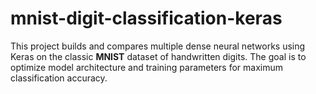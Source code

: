# mnist-digit-classification-keras
This project builds and compares multiple dense neural networks using Keras on the classic **MNIST** dataset of handwritten digits. The goal is to optimize model architecture and training parameters for maximum classification accuracy.
